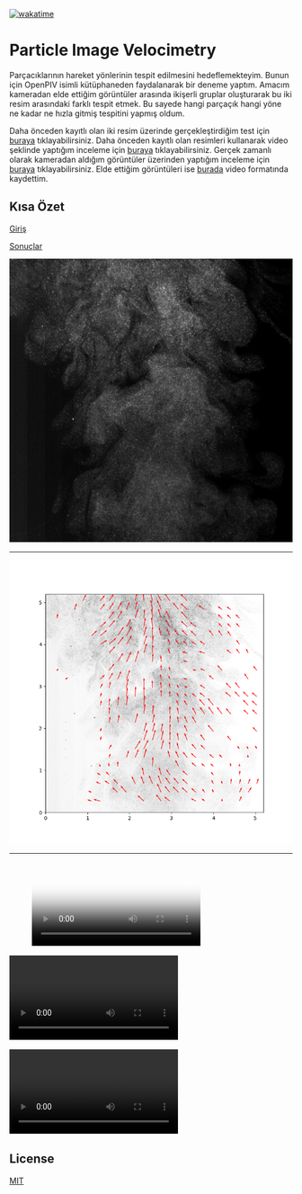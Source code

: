[![wakatime](https://wakatime.com/badge/user/3c7a50f7-fbe6-44cd-bb8b-623bd7ce08b2/project/56fcd503-86b0-44d3-b04e-475aec8415a3.svg)](https://wakatime.com/badge/user/3c7a50f7-fbe6-44cd-bb8b-623bd7ce08b2/project/56fcd503-86b0-44d3-b04e-475aec8415a3)

# Particle Image Velocimetry

Parçacıklarının hareket yönlerinin tespit edilmesini hedeflemekteyim. Bunun için OpenPIV isimli kütüphaneden faydalanarak bir deneme yaptım. Amacım kameradan elde ettiğim görüntüler arasında ikişerli gruplar oluşturarak bu iki resim arasındaki farklı tespit etmek. Bu sayede hangi parçaçık hangi yöne ne kadar ne hızla gitmiş tespitini yapmış oldum.

Daha önceden kayıtlı olan iki resim üzerinde gerçekleştirdiğim test için [buraya](./main.ipynb) tıklayabilirsiniz.
Daha önceden kayıtlı olan resimleri kullanarak video şeklinde yaptığım inceleme için [buraya](./localPIV.py) tıklayabilirsiniz.
Gerçek zamanlı olarak kameradan aldığım görüntüler üzerinden yaptığım inceleme için [buraya](#) tıklayabilirsiniz.
Elde ettiğim görüntüleri ise [burada](./result_view.py) video formatında kaydettim.

## Kısa Özet

[Giriş](./test_images/)

[Sonuçlar](./result/)

![Test 1](./test_images/a_frame/c000a.bmp)

---


![Output 1](./result/img_0.bmp)

---

<!-- blank line -->
<figure class="video_container">
  <video controls="true" allowfullscreen="true" poster="./result/img_0.bmp">
    <source src="./result/video/output.mp4" type="video/mp4">
  </video>
</figure>
<!-- blank line -->

<video controls="controls">
  <source type="video/mp4" src="./result/video/output.mp4"></source>
  <source type="video/webm" src="./result/video/output.webm"></source>
  <p>Your browser does not support the video element.</p>
</video>

![Video](./result/video/output.mp4)

## License
[MIT](LICENSE)
